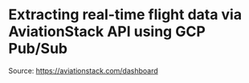 # Extracting real-time flight data via AviationStack API using GCP Pub/Sub


Source: https://aviationstack.com/dashboard
